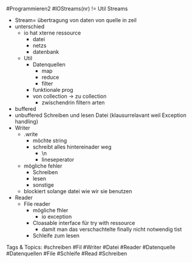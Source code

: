  #Programmieren2 #IOStreams(nr)
 != Util Streams
  - Stream= übertragung von daten von quelle in zeil
  - unterschied
    - io hat xterne ressource
      - datei
      - netzs
      - datenbank
    - Util
      - Datenquellen
        - map
        - reduce
        - filter
      - funktionale prog
      - von collection -> zu collection
        - zwischendrin filtern
 arten
  - buffered 
  - unbuffered
 Schreiben und lesen Datei
  (klausurrelavant weil Exception handling)
  - Writer
    - .write
      - möchte string
      - schreibt alles hintereinader weg
        - \n
        - lineseperator
    - mögliche fehler
      - Schreiben
      - lesen
      - sonstige
    - blockiert solange datei wie wir sie benutzen
  - Reader
    - File reader
      - mögliche fhler
        - io exception
      - Cloasable interface für try with ressource
        - damit man das verschachtelte finally nicht notwendig tist
      - Schleife zum lesen

   Tags & Topics:
   #schreiben
   #Fil
   #Writer
   #Datei
   #Reader
   #Datenquelle
   #Datenquellen
   #File
   #Schleife
   #Read
   #Schreiben